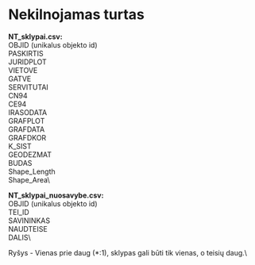 # Nekilnojamas turtas

**NT_sklypai.csv:**\
OBJID (unikalus objekto id)\
PASKIRTIS\
JURIDPLOT\
VIETOVE\
GATVE\
SERVITUTAI\
CN94\
CE94\
IRASODATA\
GRAFPLOT\
GRAFDATA\
GRAFDKOR\
K_SIST\
GEODEZMAT\
BUDAS\
Shape_Length\
Shape_Area\

**NT_sklypai_nuosavybe.csv:**\
OBJID (unikalus objekto id)\
TEI_ID\
SAVININKAS\
NAUDTEISE\
DALIS\

Ryšys - Vienas prie daug (*:1), sklypas gali būti tik vienas, o teisių daug.\
